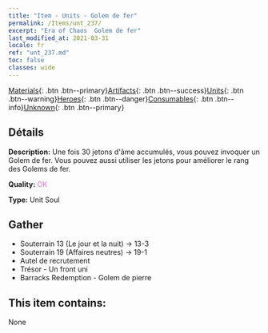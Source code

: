 ```yaml
---
title: "Item - Units - Golem de fer"
permalink: /Items/unt_237/
excerpt: "Era of Chaos  Golem de fer"
last_modified_at: 2021-03-31
locale: fr
ref: "unt_237.md"
toc: false
classes: wide
---
```

 [Materials](/fr/Items/){: .btn .btn--primary}[Artifacts](/fr/Items/Artifacts/){: .btn .btn--success}[Units](/fr/Items/Units/){: .btn .btn--warning}[Heroes](/fr/Items/Heroes/){: .btn .btn--danger}[Consumables](/fr/Items/Consumables/){: .btn .btn--info}[Unknown](/fr/Items/Unknown/){: .btn .btn--primary}

## Détails
 **Description:** Une fois 30 jetons d'âme accumulés, vous pouvez invoquer un Golem de fer. Vous pouvez aussi utiliser les jetons pour améliorer le rang des Golems de fer.

 **Quality:** <span style="color: #DA70D6">OK</span>

 **Type:** Unit Soul

## Gather

*    Souterrain 13 (Le jour et la nuit) -> 13-3 
*    Souterrain 19 (Affaires neutres) -> 19-1 
*    Autel de recrutement 
*    Trésor - Un front uni 
*    Barracks Redemption - Golem de pierre 

## This item contains:

  None

